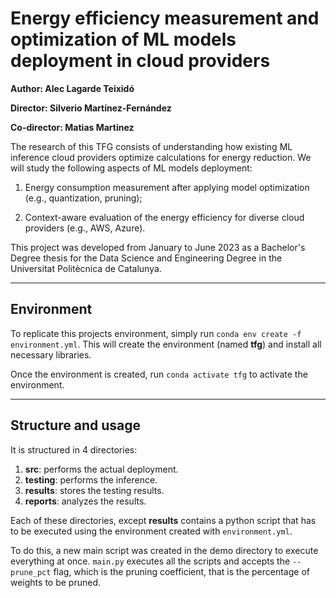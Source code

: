 # Energy efficiency measurement and optimization of ML models deployment in cloud providers

**Author: Alec Lagarde Teixidó**

**Director: Silverio Martínez-Fernández**

**Co-director: Matias Martinez**

The research of this TFG consists of understanding how existing ML inference cloud providers optimize calculations for 
energy reduction. We will study the following aspects of ML models deployment: 

1. Energy consumption measurement after 
applying model optimization (e.g., quantization, pruning); 

2. Context-aware evaluation of the energy efficiency for 
diverse cloud providers (e.g., AWS, Azure).

This project was developed from January to June 2023 as a Bachelor's Degree thesis for the Data Science and Engineering 
Degree in the Universitat Politècnica de Catalunya.

----------

## Environment
To replicate this projects environment, simply run ``conda env create -f environment.yml``. This will create the 
environment (named **tfg**) and install all necessary libraries.

Once the environment is created, run ``conda activate tfg`` to activate the environment.

----------

## Structure and usage

It is structured in 4 directories:

1. **src**: performs the actual deployment.
2. **testing**: performs the inference.
3. **results**: stores the testing results.
4. **reports**: analyzes the results.

Each of these directories, except **results** contains a python script that has to be executed using the environment 
created with ``environment.yml``.

To do this, a new main script was created in the demo directory to execute everything at once.
``main.py`` executes all the scripts and accepts the ``--prune_pct`` flag, which is the pruning coefficient, that is the
percentage of weights to be pruned.